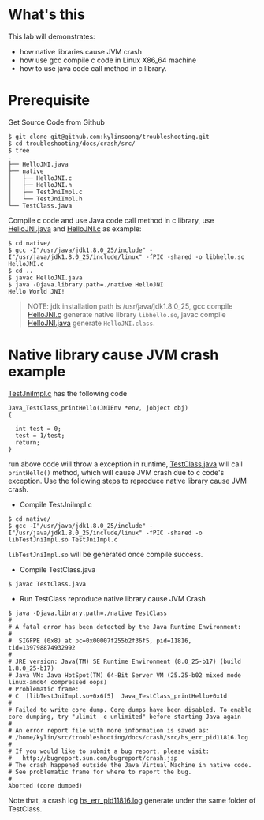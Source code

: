 # What's this

This lab will demonstrates:

* how native libraries cause JVM crash
* how use gcc compile c code in Linux X86_64 machine
* how to use java code call method in c library.

# Prerequisite

Get Source Code from Github

~~~
$ git clone git@github.com:kylinsoong/troubleshooting.git
$ cd troubleshooting/docs/crash/src/
$ tree
.
├── HelloJNI.java
├── native
│   ├── HelloJNI.c
│   ├── HelloJNI.h
│   ├── TestJniImpl.c
│   └── TestJniImpl.h
└── TestClass.java
~~~

Compile c code and use Java code call method in c library, use [HelloJNI.java](src/HelloJNI.java) and [HelloJNI.c](src/native/HelloJNI.c) as example:

~~~
$ cd native/
$ gcc -I"/usr/java/jdk1.8.0_25/include" -I"/usr/java/jdk1.8.0_25/include/linux" -fPIC -shared -o libhello.so HelloJNI.c
$ cd ..
$ javac HelloJNI.java
$ java -Djava.library.path=./native HelloJNI
Hello World JNI!
~~~

> NOTE: jdk installation path is /usr/java/jdk1.8.0_25, gcc compile [HelloJNI.c](src/native/HelloJNI.c) generate native library `libhello.so`, javac compile [HelloJNI.java](src/HelloJNI.java) generate `HelloJNI.class`. 


# Native library cause JVM crash example

[TestJniImpl.c](src/native/TestJniImpl.c) has the following code

~~~
Java_TestClass_printHello(JNIEnv *env, jobject obj)
{

  int test = 0;
  test = 1/test;
  return;
}
~~~

run above code will throw a exception in runtime, [TestClass.java](src/TestClass.java) will call `printHello()` method, which will cause JVM crash due to c code's exception. Use the following steps to reproduce native library cause JVM crash.

* Compile TestJniImpl.c

~~~
$ cd native/
$ gcc -I"/usr/java/jdk1.8.0_25/include" -I"/usr/java/jdk1.8.0_25/include/linux" -fPIC -shared -o libTestJniImpl.so TestJniImpl.c
~~~

`libTestJniImpl.so` will be generated once compile success.

* Compile TestClass.java

~~~
$ javac TestClass.java
~~~

* Run TestClass reproduce native library cause JVM Crash

~~~
$ java -Djava.library.path=./native TestClass
#
# A fatal error has been detected by the Java Runtime Environment:
#
#  SIGFPE (0x8) at pc=0x00007f255b2f36f5, pid=11816, tid=139798874932992
#
# JRE version: Java(TM) SE Runtime Environment (8.0_25-b17) (build 1.8.0_25-b17)
# Java VM: Java HotSpot(TM) 64-Bit Server VM (25.25-b02 mixed mode linux-amd64 compressed oops)
# Problematic frame:
# C  [libTestJniImpl.so+0x6f5]  Java_TestClass_printHello+0x1d
#
# Failed to write core dump. Core dumps have been disabled. To enable core dumping, try "ulimit -c unlimited" before starting Java again
#
# An error report file with more information is saved as:
# /home/kylin/src/troubleshooting/docs/crash/src/hs_err_pid11816.log
#
# If you would like to submit a bug report, please visit:
#   http://bugreport.sun.com/bugreport/crash.jsp
# The crash happened outside the Java Virtual Machine in native code.
# See problematic frame for where to report the bug.
#
Aborted (core dumped)
~~~

Note that, a crash log [hs_err_pid11816.log](samples/hs_err_pid005) generate under the same folder of TestClass. 

